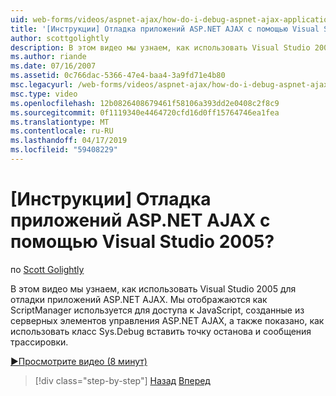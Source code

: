 ```yaml
---
uid: web-forms/videos/aspnet-ajax/how-do-i-debug-aspnet-ajax-applications-using-visual-studio-2005
title: '[Инструкции] Отладка приложений ASP.NET AJAX с помощью Visual Studio 2005? | Документы Майкрософт'
author: scottgolightly
description: В этом видео мы узнаем, как использовать Visual Studio 2005 для отладки приложений ASP.NET AJAX. Отображаются как ScriptManager используется для доступа к JavaScript...
ms.author: riande
ms.date: 07/16/2007
ms.assetid: 0c766dac-5366-47e4-baa4-3a9fd71e4b80
msc.legacyurl: /web-forms/videos/aspnet-ajax/how-do-i-debug-aspnet-ajax-applications-using-visual-studio-2005
msc.type: video
ms.openlocfilehash: 12b0826408679461f58106a393dd2e0408c2f8c9
ms.sourcegitcommit: 0f1119340e4464720cfd16d0ff15764746ea1fea
ms.translationtype: MT
ms.contentlocale: ru-RU
ms.lasthandoff: 04/17/2019
ms.locfileid: "59408229"
---
```

# <a name="how-do-i-debug-aspnet-ajax-applications-using-visual-studio-2005"></a>[Инструкции] Отладка приложений ASP.NET AJAX с помощью Visual Studio 2005?

по [Scott Golightly](https://github.com/scottgolightly)

В этом видео мы узнаем, как использовать Visual Studio 2005 для отладки приложений ASP.NET AJAX. Мы отображаются как ScriptManager используется для доступа к JavaScript, созданные из серверных элементов управления ASP.NET AJAX, а также показано, как использовать класс Sys.Debug вставить точку останова и сообщения трассировки.

[&#9654;Просмотрите видео (8 минут)](https://channel9.msdn.com/Blogs/ASP-NET-Site-Videos/how-do-i-debug-aspnet-ajax-applications-using-visual-studio-2005)

> [!div class="step-by-step"]
> [Назад](how-do-i-use-the-aspnet-ajax-profile-services.md)
> [Вперед](how-do-i-build-a-custom-aspnet-ajax-server-control.md)

